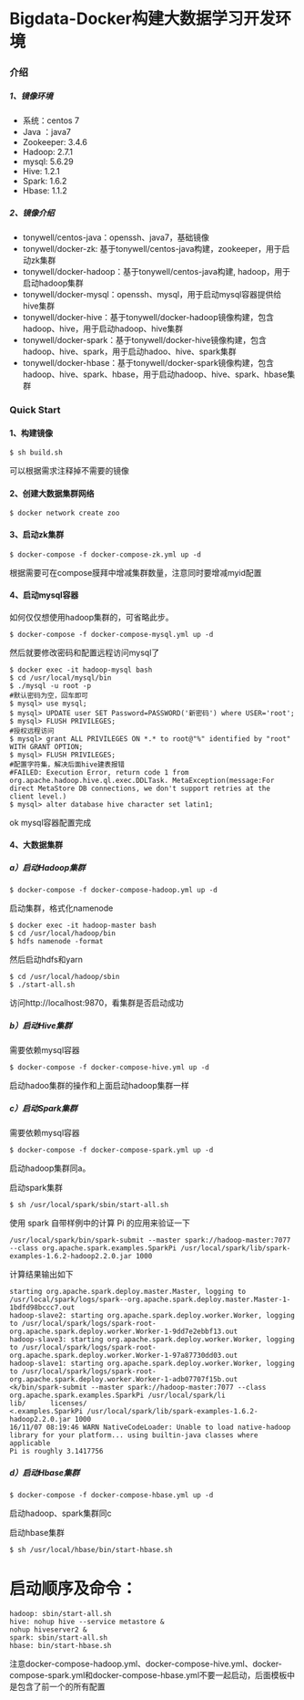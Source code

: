 # Bigdata-Docker构建大数据学习开发环境


### 介绍

##### 1、镜像环境

* 系统：centos 7
* Java ：java7
* Zookeeper: 3.4.6
* Hadoop: 2.7.1
* mysql: 5.6.29
* Hive: 1.2.1
* Spark: 1.6.2
* Hbase: 1.1.2

##### 2、镜像介绍

* tonywell/centos-java：openssh、java7，基础镜像
* tonywell/docker-zk:  基于tonywell/centos-java构建，zookeeper，用于启动zk集群
* tonywell/docker-hadoop：基于tonywell/centos-java构建, hadoop，用于启动hadoop集群
* tonywell/docker-mysql：openssh、mysql，用于启动mysql容器提供给hive集群
* tonywell/docker-hive：基于tonywell/docker-hadoop镜像构建，包含hadoop、hive，用于启动hadoop、hive集群
* tonywell/docker-spark：基于tonywell/docker-hive镜像构建，包含hadoop、hive、spark，用于启动hadoo、hive、spark集群
* tonywell/docker-hbase：基于tonywell/docker-spark镜像构建，包含hadoop、hive、spark、hbase，用于启动hadoop、hive、spark、hbase集群



### Quick Start

#### 1、构建镜像

```
$ sh build.sh
```

可以根据需求注释掉不需要的镜像

#### 2、创建大数据集群网络

```
$ docker network create zoo
```

#### 3、启动zk集群

```
$ docker-compose -f docker-compose-zk.yml up -d
```

根据需要可在compose膜拜中增减集群数量，注意同时要增减myid配置

#### 4、启动mysql容器

如何仅仅想使用hadoop集群的，可省略此步。

```
$ docker-compose -f docker-compose-mysql.yml up -d
```

然后就要修改密码和配置远程访问mysql了

```
$ docker exec -it hadoop-mysql bash
$ cd /usr/local/mysql/bin
$ ./mysql -u root -p
#默认密码为空，回车即可
$ mysql> use mysql;
$ mysql> UPDATE user SET Password=PASSWORD('新密码') where USER='root';
$ mysql> FLUSH PRIVILEGES;
#授权远程访问
$ mysql> grant ALL PRIVILEGES ON *.* to root@"%" identified by "root" WITH GRANT OPTION;
$ mysql> FLUSH PRIVILEGES;
#配置字符集，解决后面hive建表报错
#FAILED: Execution Error, return code 1 from org.apache.hadoop.hive.ql.exec.DDLTask. MetaException(message:For direct MetaStore DB connections, we don't support retries at the client level.)
$ mysql> alter database hive character set latin1;
```

ok mysql容器配置完成

#### 4、大数据集群

##### a）启动Hadoop集群

```
$ docker-compose -f docker-compose-hadoop.yml up -d
```

启动集群，格式化namenode

```
$ docker exec -it hadoop-master bash
$ cd /usr/local/hadoop/bin
$ hdfs namenode -format
```

然后启动hdfs和yarn

```
$ cd /usr/local/hadoop/sbin
$ ./start-all.sh
```

 访问http://localhost:9870，看集群是否启动成功

##### b）启动Hive集群

需要依赖mysql容器

```
$ docker-compose -f docker-compose-hive.yml up -d
```

 启动hadoo集群的操作和上面启动hadoop集群一样

##### c）启动Spark集群

需要依赖mysql容器

```
$ docker-compose -f docker-compose-spark.yml up -d
```

 启动hadoop集群同a。

启动spark集群

```
$ sh /usr/local/spark/sbin/start-all.sh
```

使用 spark 自带样例中的计算 Pi 的应用来验证一下

```
/usr/local/spark/bin/spark-submit --master spark://hadoop-master:7077 --class org.apache.spark.examples.SparkPi /usr/local/spark/lib/spark-examples-1.6.2-hadoop2.2.0.jar 1000
```

计算结果输出如下

```
starting org.apache.spark.deploy.master.Master, logging to /usr/local/spark/logs/spark--org.apache.spark.deploy.master.Master-1-1bdfd98bccc7.out
hadoop-slave2: starting org.apache.spark.deploy.worker.Worker, logging to /usr/local/spark/logs/spark-root-org.apache.spark.deploy.worker.Worker-1-9dd7e2ebbf13.out
hadoop-slave3: starting org.apache.spark.deploy.worker.Worker, logging to /usr/local/spark/logs/spark-root-org.apache.spark.deploy.worker.Worker-1-97a87730dd03.out
hadoop-slave1: starting org.apache.spark.deploy.worker.Worker, logging to /usr/local/spark/logs/spark-root-org.apache.spark.deploy.worker.Worker-1-adb07707f15b.out
<k/bin/spark-submit --master spark://hadoop-master:7077 --class org.apache.spark.examples.SparkPi /usr/local/spark/li
lib/      licenses/
<.examples.SparkPi /usr/local/spark/lib/spark-examples-1.6.2-hadoop2.2.0.jar 1000
16/11/07 08:19:46 WARN NativeCodeLoader: Unable to load native-hadoop library for your platform... using builtin-java classes where applicable
Pi is roughly 3.1417756
```



##### d）启动Hbase集群

```
$ docker-compose -f docker-compose-hbase.yml up -d
```

启动hadoop、spark集群同c

启动hbase集群

```
$ sh /usr/local/hbase/bin/start-hbase.sh
```


# 启动顺序及命令：
```
hadoop: sbin/start-all.sh
hive: nohup hive --service metastore & 
nohup hiveserver2 &
spark: sbin/start-all.sh
hbase: bin/start-hbase.sh
```

注意docker-compose-hadoop.yml、docker-compose-hive.yml、docker-compose-spark.yml和docker-compose-hbase.yml不要一起启动，后面模板中是包含了前一个的所有配置